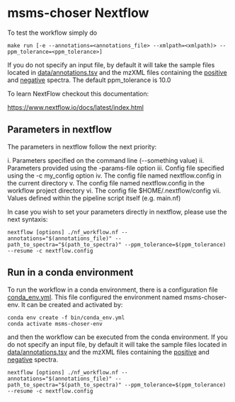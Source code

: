 # msms-choser Nextflow

To test the workflow simply do

```
make run [-e --annotations=<annotations_file> --xmlpath=<xmlpath)> --ppm_tolerance=<ppm_tolerance>]
```

If you do not specify an input file, by default it will take the sample files located in [data/annotations.tsv](data/annotations.tsv) and the mzXML files containing the [positive](data/sulfamethizine_positive_2pt5uL_01.mzXML) and [negative](data/sulfamethizine_negative_2pt5uL_01.mzXML) spectra. The default ppm_tolerance is 10.0

To learn NextFlow checkout this documentation:

https://www.nextflow.io/docs/latest/index.html

## Parameters in nextflow 

The parameters in nextflow follow the next priority:

i. Parameters specified on the command line (--something value)
ii. Parameters provided using the -params-file option
iii. Config file specified using the -c my_config option
iv. The config file named nextflow.config in the current directory
v. The config file named nextflow.config in the workflow project directory
vi. The config file $HOME/.nextflow/config
vii. Values defined within the pipeline script itself (e.g. main.nf)

In case you wish to set your parameters directly in nextflow, please use the next syntaxis:


```
nextflow [options] ./nf_workflow.nf --annotations="$(annotations_file)" --path_to_spectra="$(path_to_spectra)" --ppm_tolerance=$(ppm_tolerance) --resume -c nextflow.config
```

## Run in a conda environment

To run the workflow in a conda environment, there is a configuration file [conda_env.yml](bin/conda_env.yml). This file configured the environment named msms-choser-env. It can be created and activated by:

```
conda env create -f bin/conda_env.yml
conda activate msms-choser-env
```

and then the workflow can be executed from the conda environment. If you do not specify an input file, by default it will take the sample files located in [data/annotations.tsv](data/annotations.tsv) and the mzXML files containing the [positive](data/sulfamethizine_positive_2pt5uL_01.mzXML) and [negative](data/sulfamethizine_negative_2pt5uL_01.mzXML) spectra.

```
nextflow [options] ./nf_workflow.nf --annotations="$(annotations_file)" --path_to_spectra="$(path_to_spectra)" --ppm_tolerance=$(ppm_tolerance) --resume -c nextflow.config
```